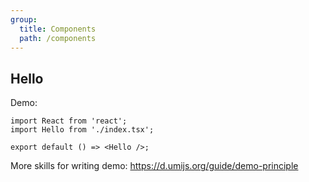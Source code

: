 ```yaml
---
group:
  title: Components
  path: /components
---
```


## Hello

Demo:

```tsx
import React from 'react';
import Hello from './index.tsx';

export default () => <Hello />;
```

<API></API>

More skills for writing demo: https://d.umijs.org/guide/demo-principle
